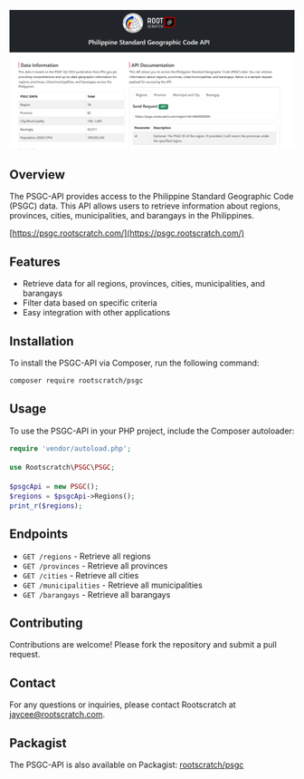 ![Screenshot](https://raw.githubusercontent.com/jaycee0610/PSGC-API/refs/heads/main/image.png)

## Overview

The PSGC-API provides access to the Philippine Standard Geographic Code (PSGC) data. This API allows users to retrieve information about regions, provinces, cities, municipalities, and barangays in the Philippines.

[https://psgc.rootscratch.com/](https://psgc.rootscratch.com/)

## Features

- Retrieve data for all regions, provinces, cities, municipalities, and barangays
- Filter data based on specific criteria
- Easy integration with other applications

## Installation

To install the PSGC-API via Composer, run the following command:
```sh
composer require rootscratch/psgc
```

## Usage

To use the PSGC-API in your PHP project, include the Composer autoloader:
```php
require 'vendor/autoload.php';

use Rootscratch\PSGC\PSGC;

$psgcApi = new PSGC();
$regions = $psgcApi->Regions();
print_r($regions);
```

## Endpoints

- `GET /regions` - Retrieve all regions
- `GET /provinces` - Retrieve all provinces
- `GET /cities` - Retrieve all cities
- `GET /municipalities` - Retrieve all municipalities
- `GET /barangays` - Retrieve all barangays

## Contributing

Contributions are welcome! Please fork the repository and submit a pull request.

## Contact

For any questions or inquiries, please contact Rootscratch at [jaycee@rootscratch.com](mailto:jaycee@rootscratch.com).

## Packagist

The PSGC-API is also available on Packagist: [rootscratch/psgc](https://packagist.org/packages/rootscratch/psgc)


